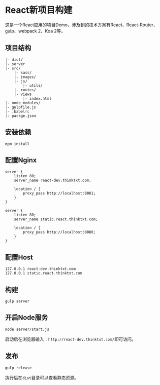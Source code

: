 # React新项目构建

这是一个React应用的项目Demo，涉及到的技术方案有React、React-Router、gulp、webpack 2、Koa 2等。

## 项目结构

```
|- dist/
|- server
|- src/
    |- sass/
    |- images/
    |- js/
        |- utils/
    |- routes/
    |- views
        |- index.html
|- node_modules/
|- gulpfile.js
|- .babelrc
|- packge.json
```

## 安装依赖

```shell
npm install
```

## 配置Nginx

```nginx
server {
    listen 80;
    server_name react-dev.thinktxt.com;

    location / {
    	proxy_pass http://localhost:8081;
    }
}

server {
    listen 80;
    server_name static.react.thinktxt.com;

    location / {
    	proxy_pass http://localhost:8080;
    }
}
```

## 配置Host

```
127.0.0.1 react-dev.thinktxt.com
127.0.0.1 static.react.thinktxt.com
```

## 构建

```shell
gulp server
```

## 开启Node服务

```shell
node server/start.js
```

启动后在浏览器输入：`http://react-dev.thinktxt.com/`即可访问。

## 发布

```shell
gulp release
```

执行后在`dist`目录可以查看静态资源。
